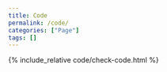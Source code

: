 ```yaml
---
title: Code
permalink: /code/
categories: ["Page"]
tags: []
---
```


{% include_relative code/check-code.html %}
